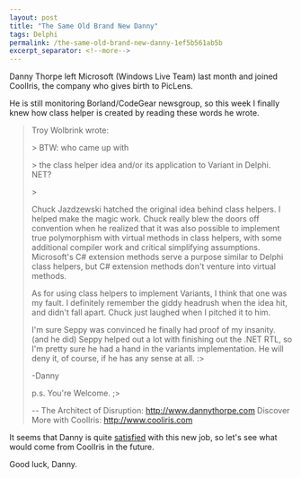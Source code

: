```yaml
---
layout: post
title: "The Same Old Brand New Danny"
tags: Delphi
permalink: /the-same-old-brand-new-danny-1ef5b561ab5b
excerpt_separator: <!--more-->
---
```

Danny Thorpe left Microsoft (Windows Live Team) last month and joined CoolIris, the company who gives birth to PicLens.
<!--more-->

He is still monitoring Borland/CodeGear newsgroup, so this week I finally knew how class helper is created by reading these words he wrote.

> Troy Wolbrink wrote:
> 
> \> BTW: who came up with
>
> \> the class helper idea and/or its application to Variant in Delphi. NET?
>
> \>
>
> Chuck Jazdzewski hatched the original idea behind class helpers. I helped make the magic work. Chuck really blew the doors off convention when he realized that it was also possible to implement true polymorphism with virtual methods in class helpers, with some additional compiler work and critical simplifying assumptions. Microsoft's C# extension methods serve a purpose similar to Delphi class helpers, but C# extension methods don't venture into virtual methods.
> 
> As for using class helpers to implement Variants, I think that one was my fault. I definitely remember the giddy headrush when the idea hit, and didn't fall apart. Chuck just laughed when I pitched it to him.
> 
> I'm sure Seppy was convinced he finally had proof of my insanity. (and he did) Seppy helped out a lot with finishing out the .NET RTL, so I'm pretty sure he had a hand in the variants implementation. He will deny it, of course, if he has any sense at all. :>
> 
> -Danny
> 
> p.s. You're Welcome. ;>
> 
> -- The Architect of Disruption: http://www.dannythorpe.com Discover More with CoolIris: http://www.cooliris.com

It seems that Danny is quite [satisfied](http://dannythorpe.com/2007/10/21/on-leaving-borland/) with this new job, so let's see what would come from CoolIris in the future.

Good luck, Danny.
